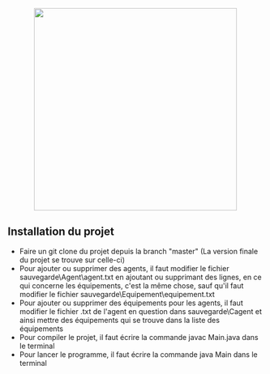<p align="center"><a href="https://laravel.com/" target="_blank"><img src="https://d7j7m3vbc0co5.cloudfront.net/default/0001/20/2458b5397d6acb49c5b8d0d26ac6f731217e65b5.png" width="400"></a></p>


## Installation du projet

- Faire un git clone du projet depuis la branch "master" (La version finale du projet se trouve sur celle-ci)
- Pour ajouter ou supprimer des agents, il faut modifier le fichier sauvegarde\Agent\agent.txt en ajoutant ou supprimant des lignes, en ce qui concerne les équipements, c'est la même chose, sauf qu'il faut modifier le fichier sauvegarde\Equipement\equipement.txt
- Pour ajouter ou supprimer des équipements pour les agents, il faut modifier le fichier .txt de l'agent en question dans sauvegarde\Cagent et ainsi mettre des équipements qui se trouve dans la liste des équipements
- Pour compiler le projet, il faut écrire la commande javac Main.java dans le terminal
- Pour lancer le programme, il faut écrire la commande java Main dans le terminal